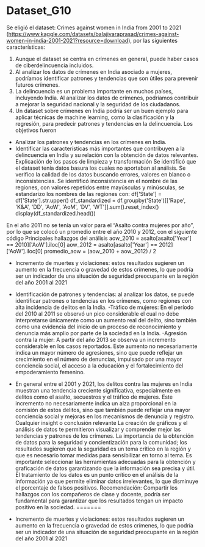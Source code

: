 # Dataset_G10
Se eligió el dataset: Crimes against women in India from 2001 to 2021 (https://www.kaggle.com/datasets/balajivaraprasad/crimes-against-women-in-india-2001-2021?resource=download), por las siguientes características:
1. Aunque el dataset se centra en crímenes en general, puede haber casos de ciberdelincuencia incluidos.
2. Al analizar los datos de crímenes en India asociado a mujeres, podríamos identificar patrones y tendencias que son útiles para prevenir futuros crímenes.
3. La delincuencia es un problema importante en muchos países, incluyendo India. Al analizar los datos de crímenes, podríamos contribuir a mejorar la seguridad nacional y la seguridad de los ciudadanos.
4. Un dataset sobre crímenes en India podría ser un buen ejemplo para aplicar técnicas de machine learning, como la clasificación y la regresión, para predecir patrones y tendencias en la delincuencia.
Los objetivos fueron 
- Analizar los patrones y tendencias en los crímenes en India.
- Identificar las características más importantes que contribuyen a la delincuencia en India y su relación con la obtención de datos relevantes.
Explicación de los pasos de limpieza y transformación
Se identificó que el dataset tenía datos basura los cuales no aportaban al análisis.
Se verifico la calidad de los datos buscando errores, valores en blanco o inconsistencias.
Se identificó inconsistencia en el nombre de las regiones, con valores repetidos entre mayúsculas y minúsculas, se estandarizo los nombres de las regiones con:
df['State'] = df['State'].str.upper()
df_standardized = df.groupby('State')[['Rape', 'K&A', 'DD', 'AoW', 'AoM', 'DV', 'WT']].sum().reset_index()
display(df_standardized.head())
 
En el año 2011 no se tenía un valor para el “Asalto contra mujeres por año”, por lo que se colocó un promedio entre el año 2010 y 2012, con el siguiente código
Principales hallazgos del análisis
aow_2010 = asalto[asalto['Year'] == 2010]['AoW'].iloc[0]
aow_2012 = asalto[asalto['Year'] == 2012]['AoW'].iloc[0]
promedio_aow = (aow_2010 + aow_2012) / 2
 
- Incremento de muertes y violaciones: estos resultados sugieren un aumento en la frecuencia o gravedad de estos crímenes, lo que podría ser un indicador de una situación de seguridad preocupante en la región del año 2001 al 2021

- Identificación de patrones y tendencias: al analizar los datos, se puede identificar patrones o tendencias en los crímenes, como regiones con alta incidencia de delitos en la India.
-Tráfico de mujeres: En el período del 2010 al 2011 se observó un pico considerable el cual no debe interpretarse únicamente como un aumento real del delito, sino también como una evidencia del inicio de un proceso de reconocimiento y denuncia más amplio por parte de la sociedad en la India.
-Agresión contra la mujer: A partir del año 2013 se observa un incremento considerable en los casos reportados. Este aumento no necesariamente indica un mayor número de agresiones, sino que puede reflejar un crecimiento en el número de denuncias, impulsado por una mayor conciencia social, el acceso a la educación y el fortalecimiento del empoderamiento femenino.
- En general entre el 2001 y 2021, los delitos contra las mujeres en India muestran una tendencia creciente significativa, especialmente en delitos como el asalto, secuestros y el tráfico de mujeres. Este incremento no necesariamente indica un alza proporcional en la comisión de estos delitos, sino que también puede reflejar una mayor conciencia social y mejoras en los mecanismos de denuncia y registro.
Cualquier insight o conclusión relevante
La creación de gráficos y el análisis de datos te permitieron visualizar y comprender mejor las tendencias y patrones de los crímenes.
La importancia de la obtención de datos para la seguridad y concientización para la comunidad; los resultados sugieren que la seguridad es un tema crítico en la región y que es necesario tomar medidas para sensibilizar en torno al tema.
Es importante seleccionar las herramientas adecuadas para la obtención y graficación de datos garantizando que la información sea precisa y útil.
El tratamiento de los datos es un punto crítico en el análisis de la información ya que permite eliminar datos irrelevantes, lo que disminuye el porcentaje de falsos positivos.
Recomendación:
Compartir los hallazgos con los compañeros de clase y docente, podría ser fundamental para garantizar que los resultados tengan un impacto positivo en la sociedad.
=======
- Incremento de muertes y violaciones: estos resultados sugieren un aumento en la frecuencia o gravedad de estos crímenes, lo que podría ser un indicador de una situación de seguridad preocupante en la región del año 2001 al 2021
